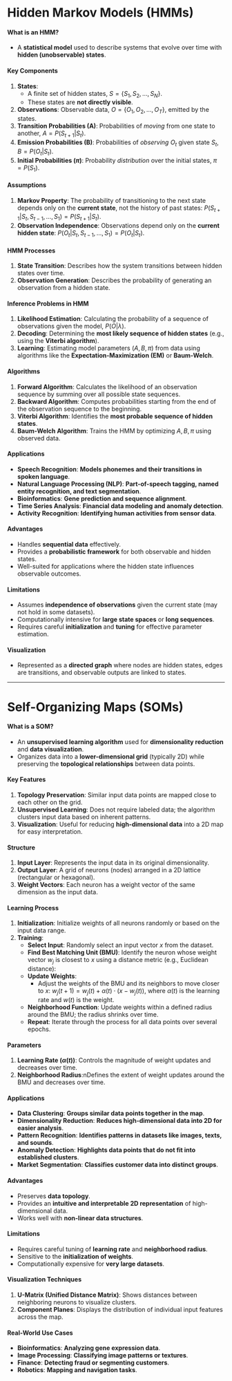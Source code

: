 # Hidden Markov Models (HMMs)
#### What is an HMM?
- A **<span class="red">statistical model</span>** used to describe systems that evolve over time with **<span class="red">hidden (unobservable) states</span>**.
#### Key Components
1. **States**:
   - A finite set of hidden states, $S = \{S_1, S_2, \dots, S_N\}$.
   - These states are **<span class="red">not directly visible</span>**.
2. **Observations**: Observable data, $O = \{O_1, O_2, \dots, O_T\}$, emitted by the states.
3. **Transition Probabilities (A)**: Probabilities of *moving* from one state to another, $A = P(S_{t+1} | S_t)$.
4. **Emission Probabilities (B)**: Probabilities of *observing* $O_t$ given state $S_t$, $B = P(O_t | S_t)$.
5. **Initial Probabilities ($\pi$)**: Probability *distribution* over the initial states, $\pi = P(S_1)$.
#### Assumptions
1. **Markov Property**: The probability of transitioning to the next state depends only on the **<span class="red">current state</span>**, not the history of past states:
     $P(S_{t+1} | S_t, S_{t-1}, \dots, S_1) = P(S_{t+1} | S_t).$
2. **Observation Independence**: Observations depend only on the **<span class="red">current hidden state</span>**:
     $P(O_t | S_t, S_{t-1}, \dots, S_1) = P(O_t | S_t).$
#### HMM Processes
1. **State Transition**: Describes how the system transitions between hidden states over time.
2. **Observation Generation**: Describes the probability of generating an observation from a hidden state.
#### Inference Problems in HMM
1. **Likelihood Estimation**: Calculating the probability of a sequence of observations given the model, $P(O | \lambda)$.
2. **Decoding**: Determining the **<span class="red">most likely sequence of hidden states</span>** (e.g., using the **<span class="blue">Viterbi algorithm</span>**).
3. **Learning**: Estimating model parameters $(A, B, \pi)$ from data using algorithms like the **<span class="blue">Expectation-Maximization (EM)</span>** or **<span class="blue">Baum-Welch</span>**.
#### Algorithms
1. **Forward Algorithm**: Calculates the likelihood of an observation sequence by summing over all possible state sequences.
2. **Backward Algorithm**: Computes probabilities starting from the end of the observation sequence to the beginning.
3. **Viterbi Algorithm**: Identifies the **<span class="red">most probable sequence of hidden states</span>**.
4. **Baum-Welch Algorithm**: Trains the HMM by optimizing $A, B, \pi$ using observed data.
#### Applications
- **Speech Recognition**: **<span class="blue">Models phonemes and their transitions in spoken language</span>**.
- **Natural Language Processing (NLP)**: **<span class="blue">Part-of-speech tagging, named entity recognition, and text segmentation</span>**.
- **Bioinformatics**: **<span class="blue">Gene prediction and sequence alignment</span>**.
- **Time Series Analysis**: **<span class="blue">Financial data modeling and anomaly detection</span>**.
- **Activity Recognition**: **<span class="blue">Identifying human activities from sensor data</span>**.
#### Advantages
- Handles **<span class="red">sequential data</span>** effectively.
- Provides a **<span class="red">probabilistic framework</span>** for both observable and hidden states.
- Well-suited for applications where the hidden state influences observable outcomes.
#### Limitations
- Assumes **<span class="red">independence of observations</span>** given the current state (may not hold in some datasets).
- Computationally intensive for **<span class="red">large state spaces</span>** or **<span class="red">long sequences</span>**.
- Requires careful **<span class="red">initialization</span>** and **<span class="red">tuning</span>** for effective parameter estimation.
#### Visualization
- Represented as a **<span class="red">directed graph</span>** where nodes are hidden states, edges are transitions, and observable outputs are linked to states.
----
# Self-Organizing Maps (SOMs)
#### What is a SOM?
- An **<span class="red">unsupervised learning algorithm</span>** used for **<span class="red">dimensionality reduction</span>** and **<span class="red">data visualization</span>**.
- Organizes data into a **<span class="red">lower-dimensional grid</span>** (typically 2D) while preserving the **<span class="red">topological relationships</span>** between data points.
#### Key Features
1. **Topology Preservation**: Similar input data points are mapped close to each other on the grid.
2. **Unsupervised Learning**: Does not require labeled data; the algorithm clusters input data based on inherent patterns.
3. **Visualization**: Useful for reducing **<span class="red">high-dimensional data</span>** into a 2D map for easy interpretation.
#### Structure
1. **Input Layer**: Represents the input data in its original dimensionality.
2. **Output Layer**: A grid of neurons (nodes) arranged in a 2D lattice (rectangular or hexagonal).
3. **Weight Vectors**: Each neuron has a weight vector of the same dimension as the input data.
#### Learning Process
1. **Initialization**: Initialize weights of all neurons randomly or based on the input data range.
2. **Training**:
   - **Select Input**: Randomly select an input vector $x$ from the dataset.
   - **Find Best Matching Unit (BMU)**: Identify the neuron whose weight vector $w_j$ is closest to $x$ using a distance metric (e.g., Euclidean distance):
   - **Update Weights**:
     - Adjust the weights of the BMU and its neighbors to move closer to $x$:
       $w_j(t+1) = w_j(t) + \alpha(t) \cdot (x - w_j(t)),$ where $\alpha(t)$ is the learning rate and $w(t)$ is the weight.
   - **Neighborhood Function**: Update weights within a defined radius around the BMU; the radius shrinks over time.
   - **Repeat**: Iterate through the process for all data points over several epochs.
#### Parameters
1. **Learning Rate ($\alpha(t)$)**: Controls the magnitude of weight updates and decreases over time.
2. **Neighborhood Radius**:nDefines the extent of weight updates around the BMU and decreases over time.
#### Applications
- **Data Clustering**: **<span class="blue">Groups similar data points together in the map</span>**.
- **Dimensionality Reduction**: **<span class="blue">Reduces high-dimensional data into 2D for easier analysis</span>**.
- **Pattern Recognition**: **<span class="blue">Identifies patterns in datasets like images, texts, and sounds</span>**.
- **Anomaly Detection**: **<span class="blue">Highlights data points that do not fit into established clusters</span>**.
- **Market Segmentation**: **<span class="blue">Classifies customer data into distinct groups</span>**.
#### Advantages
- Preserves **<span class="red">data topology</span>**.
- Provides an **<span class="red">intuitive and interpretable 2D representation</span>** of high-dimensional data.
- Works well with **<span class="red">non-linear data structures</span>**.
#### Limitations
- Requires careful tuning of **<span class="red">learning rate</span>** and **<span class="red">neighborhood radius</span>**.
- Sensitive to the **<span class="red">initialization of weights</span>**.
- Computationally expensive for **<span class="red">very large datasets</span>**.
#### Visualization Techniques
1. **U-Matrix (Unified Distance Matrix)**: Shows distances between neighboring neurons to visualize clusters.
2. **Component Planes**: Displays the distribution of individual input features across the map.
#### Real-World Use Cases
- **Bioinformatics**: **<span class="blue">Analyzing gene expression data</span>**.
- **Image Processing**: **<span class="blue">Classifying image patterns or textures</span>**.
- **Finance**: **<span class="blue">Detecting fraud or segmenting customers</span>**.
- **Robotics**: **<span class="blue">Mapping and navigation tasks</span>**.